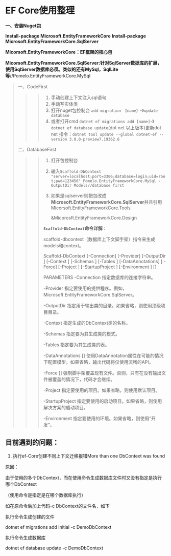 # EF Core使用整理

<font color="">**一、安装Nuget包**</font>

**Install-package Microsoft.EntityFrameworkCore**
 **Install-package Microsoft.EntityFrameworkCore.SqlServer**

**Micorsoft.EntityFrameworkCore：EF框架的核心包**

**Micorsoft.EntityFrameworkCore.SqlServer:针对SqlServer数据库的扩展，使用SqlServer数据库必须。类似的还有MySql，SqlLite等**//Pomelo.EntityFrameworkCore.MySql

> 一、CodeFirst 
>
> > > 1. 手动创建上下文注入sql语句
> > > 2. 手动写实体类
> > > 3. 打开nuget包控制台 `add-migration 【name】`-》`update database`
> > > 4. 或者打开cmd `dotnet ef migrations add [name]`-》`dotnet ef database update`(dot net 以上版本)更新dot net 指令：`dotnet tool update --global dotnet-ef --version 3.0.0-preview7.19362.6`
>
> 二、DatabaseFirst
>
> > > 1. 打开包控制台
> > >
> > > 2.  输入`Scaffold-DbContext "server=localhost;port=3306;database=login;uid=root;pwd=123456" Pomelo.EntityFrameworkCore.MySql -OutputDir Models//database first `
> > >
> > > 3. 如果是sqlserver则把包改成**Microsoft.EntityFrameworkCore.SqlServer**并且引用Micorsoft.EntityFrameworkCore.Tools
> > >
> > >    &Micorosft.EntityFrameworkCore.Design
> > >
> > > **`Scaffold-DbContext`命令详解**：
> > >
> > > scaffold-dbcontext（数据库上下文脚手架）指令来生成models和context。
> > >
> > > Scaffold-DbContext [-Connection] <String> [-Provider] <String> [-OutputDir <String>] [-Context <String>] 
> > > [-Schemas <String>] [-Tables <String>] [-DataAnnotations] [ -Force] [-Project <String>] 
> > > [-StartupProject <String>] [-Environment <String>] [<CommonParameters>]
> > >
> > > PARAMETERS 
> > > -Connection <String> 
> > > 指定数据库的连接字符串。
> > >
> > > -Provider <String> 
> > > 指定要使用的提供程序。例如，Microsoft.EntityFrameworkCore.SqlServer。
> > >
> > > -OutputDir <String> 
> > > 指定用于输出类的目录。如果省略，则使用顶级项目目录。
> > >
> > > -Context <String> 
> > > 指定生成的DbContext类的名称。
> > >
> > > -Schemas <String> 
> > > 指定要为其生成类的模式。
> > >
> > > -Tables <String> 
> > > 指定要为其生成类的表。
> > >
> > > -DataAnnotations [<SwitchParameter>] 
> > > 使用DataAnnotation属性在可能的情况下配置模型。如果省略，输出代码将仅使用流畅的API。
> > >
> > > -Force [<SwitchParameter>] 
> > > 强制脚手架覆盖现有文件。否则，只有在没有输出文件被覆盖的情况下，代码才会继续。
> > >
> > > -Project <String> 
> > > 指定要使用的项目。如果省略，则使用默认项目。
> > >
> > > -StartupProject <String> 
> > > 指定要使用的启动项目。如果省略，则使用解决方案的启动项目。
> > >
> > > -Environment <String> 
> > > 指定要使用的环境。如果省略，则使用“开发”。

## 目前遇到的问题：

1. 执行ef-Core创建不同上下文迁移报错More than one DbContext was found

原因：

由于使用的多个DbContext，而在使用命令生成数据库文件时又没有指定是执行哪个DbContext

（使用命令是指定是在哪个数据库执行）

如在原命令后加上代码-c DbContext的文件名，如下

执行命令生成创建的文件

dotnet ef migrations add Initial -c DemoDbContext

执行命令生成数据库

dotnet ef database update -c DemoDbContext